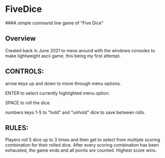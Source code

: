 # FiveDice
###A simple command line game of "Five Dice"

## Overview
Created back in June 2021 to mess around with the windows consoles to make lightweight ascii game, this being my first attempt.

## CONTROLS:

arrow keys up and down to move through menu options.

ENTER to select currently highlighted menu option.

SPACE to roll the dice.

numbers keys 1-5 to "hold" and "unhold" dice to save between rolls.

## RULES:

Players roll 5 dice up to 3 times and then get to select from multiple scoring combination for their rolled dice. After every scoring combination has been exhausted, the game ends and all points are counted. Highest score wins.
